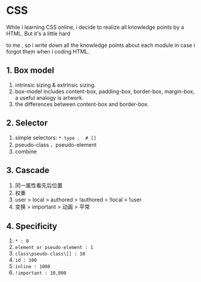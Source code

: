 # CSS 

While i learning CSS online, i decide to realize all knowledge points by a HTML. But it's a little hard   

to me , so i write down all the knowledge points about each module in case i forgot them when i coding HTML.   

## 1. Box model

1. intrinsic sizing & extrinsic sizing.
2. box-model includes content-box, padding-box, border-box, margin-box, a useful analogy is artwork.
3. the differences between content-box and border-box.

## 2. Selector

1. simple selectors: `* type .  # []`
2. pseudo-class 、pseudo-element
3. combine

## 3. Cascade

1. 同一属性看先后位置
2. 权重
3. user > local > authored > !authored > !local > !user
4. 变换 > important > 动画 > 平常 

## 4. Specificity

1. `* : 0` 
2. `element or pseudo-element : 1`
3. `class\pseudo-class\[] : 10`
4. `id : 100`
5. `inline : 1000`
6. `!important : 10,000`

## 